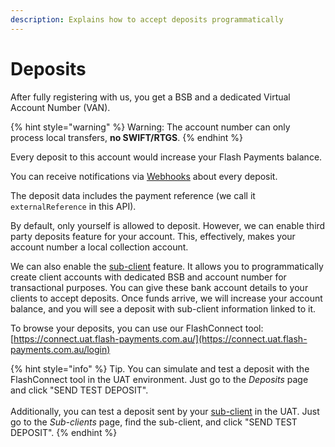 ```yaml
---
description: Explains how to accept deposits programmatically
---
```


# Deposits

After fully registering with us, you get a BSB and a dedicated Virtual Account Number (VAN).

{% hint style="warning" %}
Warning: The account number can only process local transfers, **no SWIFT/RTGS**.
{% endhint %}

Every deposit to this account would increase your Flash Payments balance.

You can receive notifications via [Webhooks](../webhooks/webhooks.md) about every deposit.

The deposit data includes the payment reference (we call it `externalReference` in this API).

By default, only yourself is allowed to deposit. However, we can enable third party deposits feature for your account. This, effectively, makes your account number a local collection account.

We can also enable the [sub-client](../sub-clients.md) feature. It allows you to programmatically create client accounts with dedicated BSB and account number for transactional purposes. You can give these bank account details to your clients to accept deposits. Once funds arrive, we will increase your account balance, and you will see a deposit with sub-client information linked to it.

To browse your deposits, you can use our FlashConnect tool: [https://connect.uat.flash-payments.com.au/](https://connect.uat.flash-payments.com.au/login)

{% hint style="info" %}
Tip. You can simulate and test a deposit with the FlashConnect tool in the UAT environment. Just go to the _Deposits_ page and click "SEND TEST DEPOSIT". \
\
Additionally, you can test a deposit sent by your [sub-client](../sub-clients.md) in the UAT. Just go to the _Sub-clients_ page, find the sub-client, and click "SEND TEST DEPOSIT".&#x20;
{% endhint %}
